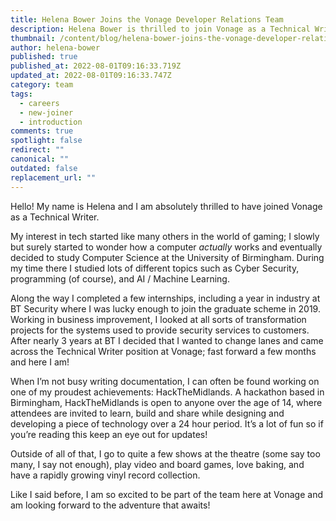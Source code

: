 ```yaml
---
title: Helena Bower Joins the Vonage Developer Relations Team
description: Helena Bower is thrilled to join Vonage as a Technical Writer!
thumbnail: /content/blog/helena-bower-joins-the-vonage-developer-relations-team/helena-bower.png
author: helena-bower
published: true
published_at: 2022-08-01T09:16:33.719Z
updated_at: 2022-08-01T09:16:33.747Z
category: team
tags:
  - careers
  - new-joiner
  - introduction
comments: true
spotlight: false
redirect: ""
canonical: ""
outdated: false
replacement_url: ""
---
```

Hello! My name is Helena and I am absolutely thrilled to have joined Vonage as a Technical Writer.

My interest in tech started like many others in the world of gaming; I slowly but surely started to wonder how a computer *actually* works and eventually decided to study Computer Science at the University of Birmingham. During my time there I studied lots of different topics such as Cyber Security, programming (of course), and AI / Machine Learning. 

Along the way I completed a few internships, including a year in industry at BT Security where I was lucky enough to join the graduate scheme in 2019. Working in business improvement, I looked at all sorts of transformation projects for the systems used to provide security services to customers. After nearly 3 years at BT I decided that I wanted to change lanes and came across the Technical Writer position at Vonage; fast forward a few months and here I am!

When I’m not busy writing documentation, I can often be found working on one of my proudest achievements: HackTheMidlands. A hackathon based in Birmingham, HackTheMidlands is open to anyone over the age of 14, where attendees are invited to learn, build and share while designing and developing a piece of technology over a 24 hour period. It’s a lot of fun so if you’re reading this keep an eye out for updates!

Outside of all of that, I go to quite a few shows at the theatre (some say too many, I say not enough), play video and board games, love baking, and have a rapidly growing vinyl record collection.

Like I said before, I am so excited to be part of the team here at Vonage and am looking forward to the adventure that awaits!
